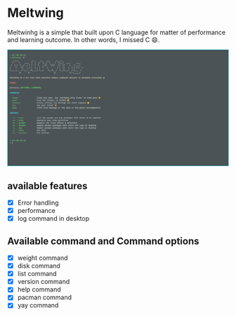 # Meltwing

Meltwinhg is a simple that built upon C language for matter of performance and
learning outcome. In other words, I missed C :smile:.

![CLI](./img/CLI.png)

## available features

- [x] Error handling
- [x] performance
- [x] log command in desktop

## Available command and Command options

- [x] weight command
- [x] disk command
- [x] list command
- [x] version command
- [x] help command
- [x] pacman command
- [x] yay command

